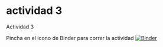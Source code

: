 # actividad 3
Actividad 3

Pincha en el icono de Binder para correr la actividad
[![Binder](https://mybinder.org/badge_logo.svg)](https://mybinder.org/v2/gh/gteunir/muatoa_actividad3.git/HEAD)
